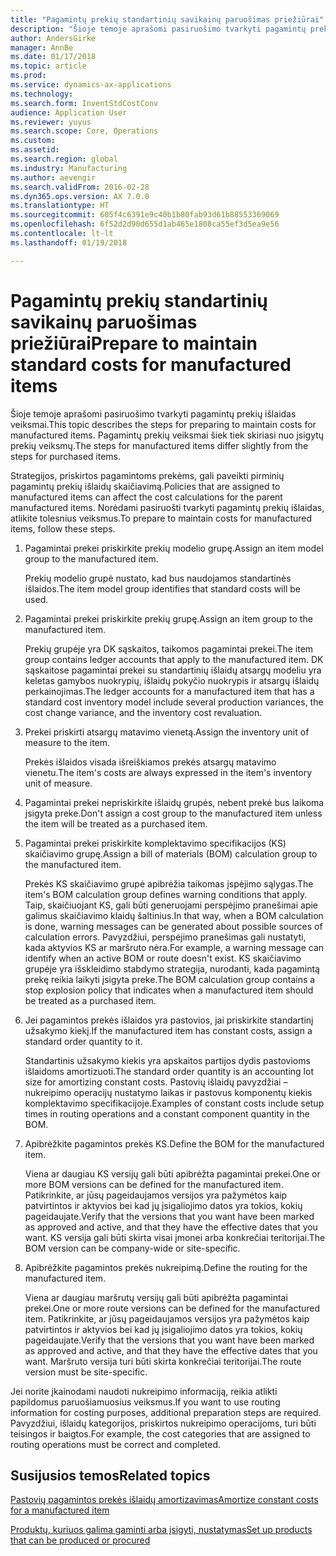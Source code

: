 ```yaml
---
title: "Pagamintų prekių standartinių savikainų paruošimas priežiūrai"
description: "Šioje temoje aprašomi pasiruošimo tvarkyti pagamintų prekių išlaidas veiksmai."
author: AndersGirke
manager: AnnBe
ms.date: 01/17/2018
ms.topic: article
ms.prod: 
ms.service: dynamics-ax-applications
ms.technology: 
ms.search.form: InventStdCostConv
audience: Application User
ms.reviewer: yuyus
ms.search.scope: Core, Operations
ms.custom: 
ms.assetid: 
ms.search.region: global
ms.industry: Manufacturing
ms.author: aevengir
ms.search.validFrom: 2016-02-28
ms.dyn365.ops.version: AX 7.0.0
ms.translationtype: HT
ms.sourcegitcommit: 605f4c6391e9c40b1b80fab93d61b88553369069
ms.openlocfilehash: 6f52d2d90d655d1ab465e1808ca55ef3d5ea9e56
ms.contentlocale: lt-lt
ms.lasthandoff: 01/19/2018

---
```



# <a name="prepare-to-maintain-standard-costs-for-manufactured-items"></a><span data-ttu-id="54870-103">Pagamintų prekių standartinių savikainų paruošimas priežiūrai</span><span class="sxs-lookup"><span data-stu-id="54870-103">Prepare to maintain standard costs for manufactured items</span></span>

<span data-ttu-id="54870-104">Šioje temoje aprašomi pasiruošimo tvarkyti pagamintų prekių išlaidas veiksmai.</span><span class="sxs-lookup"><span data-stu-id="54870-104">This topic describes the steps for preparing to maintain costs for manufactured items.</span></span> <span data-ttu-id="54870-105">Pagamintų prekių veiksmai šiek tiek skiriasi nuo įsigytų prekių veiksmų.</span><span class="sxs-lookup"><span data-stu-id="54870-105">The steps for manufactured items differ slightly from the steps for purchased items.</span></span>

<span data-ttu-id="54870-106">Strategijos, priskirtos pagamintoms prekėms, gali paveikti pirminių pagamintų prekių išlaidų skaičiavimą.</span><span class="sxs-lookup"><span data-stu-id="54870-106">Policies that are assigned to manufactured items can affect the cost calculations for the parent manufactured items.</span></span> <span data-ttu-id="54870-107">Norėdami pasiruošti tvarkyti pagamintų prekių išlaidas, atlikite tolesnius veiksmus.</span><span class="sxs-lookup"><span data-stu-id="54870-107">To prepare to maintain costs for manufactured items, follow these steps.</span></span>

1. <span data-ttu-id="54870-108">Pagamintai prekei priskirkite prekių modelio grupę.</span><span class="sxs-lookup"><span data-stu-id="54870-108">Assign an item model group to the manufactured item.</span></span> 

   <span data-ttu-id="54870-109">Prekių modelio grupė nustato, kad bus naudojamos standartinės išlaidos.</span><span class="sxs-lookup"><span data-stu-id="54870-109">The item model group identifies that standard costs will be used.</span></span>

2. <span data-ttu-id="54870-110">Pagamintai prekei priskirkite prekių grupę.</span><span class="sxs-lookup"><span data-stu-id="54870-110">Assign an item group to the manufactured item.</span></span> 

   <span data-ttu-id="54870-111">Prekių grupėje yra DK sąskaitos, taikomos pagamintai prekei.</span><span class="sxs-lookup"><span data-stu-id="54870-111">The item group contains ledger accounts that apply to the manufactured item.</span></span> <span data-ttu-id="54870-112">DK sąskaitose pagamintai prekei su standartinių išlaidų atsargų modeliu yra keletas gamybos nuokrypių, išlaidų pokyčio nuokrypis ir atsargų išlaidų perkainojimas.</span><span class="sxs-lookup"><span data-stu-id="54870-112">The ledger accounts for a manufactured item that has a standard cost inventory model include several production variances, the cost change variance, and the inventory cost revaluation.</span></span>

3. <span data-ttu-id="54870-113">Prekei priskirti atsargų matavimo vienetą.</span><span class="sxs-lookup"><span data-stu-id="54870-113">Assign the inventory unit of measure to the item.</span></span> 

   <span data-ttu-id="54870-114">Prekės išlaidos visada išreiškiamos prekės atsargų matavimo vienetu.</span><span class="sxs-lookup"><span data-stu-id="54870-114">The item's costs are always expressed in the item's inventory unit of measure.</span></span>

4. <span data-ttu-id="54870-115">Pagamintai prekei nepriskirkite išlaidų grupės, nebent prekė bus laikoma įsigyta preke.</span><span class="sxs-lookup"><span data-stu-id="54870-115">Don't assign a cost group to the manufactured item unless the item will be treated as a purchased item.</span></span>

5. <span data-ttu-id="54870-116">Pagamintai prekei priskirkite komplektavimo specifikacijos (KS) skaičiavimo grupę.</span><span class="sxs-lookup"><span data-stu-id="54870-116">Assign a bill of materials (BOM) calculation group to the manufactured item.</span></span> 

   <span data-ttu-id="54870-117">Prekės KS skaičiavimo grupė apibrėžia taikomas įspėjimo sąlygas.</span><span class="sxs-lookup"><span data-stu-id="54870-117">The item's BOM calculation group defines warning conditions that apply.</span></span> <span data-ttu-id="54870-118">Taip, skaičiuojant KS, gali būti generuojami perspėjimo pranešimai apie galimus skaičiavimo klaidų šaltinius.</span><span class="sxs-lookup"><span data-stu-id="54870-118">In that way, when a BOM calculation is done, warning messages can be generated about possible sources of calculation errors.</span></span> <span data-ttu-id="54870-119">Pavyzdžiui, perspėjimo pranešimas gali nustatyti, kada aktyvios KS ar maršruto nėra.</span><span class="sxs-lookup"><span data-stu-id="54870-119">For example, a warning message can identify when an active BOM or route doesn't exist.</span></span> <span data-ttu-id="54870-120">KS skaičiavimo grupėje yra išskleidimo stabdymo strategija, nurodanti, kada pagamintą prekę reikia laikyti įsigyta preke.</span><span class="sxs-lookup"><span data-stu-id="54870-120">The BOM calculation group contains a stop explosion policy that indicates when a manufactured item should be treated as a purchased item.</span></span>

6. <span data-ttu-id="54870-121">Jei pagamintos prekės išlaidos yra pastovios, jai priskirkite standartinį užsakymo kiekį.</span><span class="sxs-lookup"><span data-stu-id="54870-121">If the manufactured item has constant costs, assign a standard order quantity to it.</span></span> 

   <span data-ttu-id="54870-122">Standartinis užsakymo kiekis yra apskaitos partijos dydis pastovioms išlaidoms amortizuoti.</span><span class="sxs-lookup"><span data-stu-id="54870-122">The standard order quantity is an accounting lot size for amortizing constant costs.</span></span> <span data-ttu-id="54870-123">Pastovių išlaidų pavyzdžiai – nukreipimo operacijų nustatymo laikas ir pastovus komponentų kiekis komplektavimo specifikacijoje.</span><span class="sxs-lookup"><span data-stu-id="54870-123">Examples of constant costs include setup times in routing operations and a constant component quantity in the BOM.</span></span>

7. <span data-ttu-id="54870-124">Apibrėžkite pagamintos prekės KS.</span><span class="sxs-lookup"><span data-stu-id="54870-124">Define the BOM for the manufactured item.</span></span> 

   <span data-ttu-id="54870-125">Viena ar daugiau KS versijų gali būti apibrėžta pagamintai prekei.</span><span class="sxs-lookup"><span data-stu-id="54870-125">One or more BOM versions can be defined for the manufactured item.</span></span> <span data-ttu-id="54870-126">Patikrinkite, ar jūsų pageidaujamos versijos yra pažymėtos kaip patvirtintos ir aktyvios bei kad jų įsigaliojimo datos yra tokios, kokių pageidaujate.</span><span class="sxs-lookup"><span data-stu-id="54870-126">Verify that the versions that you want have been marked as approved and active, and that they have the effective dates that you want.</span></span> <span data-ttu-id="54870-127">KS versija gali būti skirta visai įmonei arba konkrečiai teritorijai.</span><span class="sxs-lookup"><span data-stu-id="54870-127">The BOM version can be company-wide or site-specific.</span></span>

8. <span data-ttu-id="54870-128">Apibrėžkite pagamintos prekės nukreipimą.</span><span class="sxs-lookup"><span data-stu-id="54870-128">Define the routing for the manufactured item.</span></span> 

   <span data-ttu-id="54870-129">Viena ar daugiau maršrutų versijų gali būti apibrėžta pagamintai prekei.</span><span class="sxs-lookup"><span data-stu-id="54870-129">One or more route versions can be defined for the manufactured item.</span></span> <span data-ttu-id="54870-130">Patikrinkite, ar jūsų pageidaujamos versijos yra pažymėtos kaip patvirtintos ir aktyvios bei kad jų įsigaliojimo datos yra tokios, kokių pageidaujate.</span><span class="sxs-lookup"><span data-stu-id="54870-130">Verify that the versions that you want have been marked as approved and active, and that they have the effective dates that you want.</span></span> <span data-ttu-id="54870-131">Maršruto versija turi būti skirta konkrečiai teritorijai.</span><span class="sxs-lookup"><span data-stu-id="54870-131">The route version must be site-specific.</span></span>

<span data-ttu-id="54870-132">Jei norite įkainodami naudoti nukreipimo informaciją, reikia atlikti papildomus paruošiamuosius veiksmus.</span><span class="sxs-lookup"><span data-stu-id="54870-132">If you want to use routing information for costing purposes, additional preparation steps are required.</span></span> <span data-ttu-id="54870-133">Pavyzdžiui, išlaidų kategorijos, priskirtos nukreipimo operacijoms, turi būti teisingos ir baigtos.</span><span class="sxs-lookup"><span data-stu-id="54870-133">For example, the cost categories that are assigned to routing operations must be correct and completed.</span></span>

<a name="related-topics"></a><span data-ttu-id="54870-134">Susijusios temos</span><span class="sxs-lookup"><span data-stu-id="54870-134">Related topics</span></span>
--------

[<span data-ttu-id="54870-135">Pastovių pagamintos prekės išlaidų amortizavimas</span><span class="sxs-lookup"><span data-stu-id="54870-135">Amortize constant costs for a manufactured item</span></span>](amortize-constant-costs-manufactured-item.md)

[<span data-ttu-id="54870-136">Produktų, kuriuos galima gaminti arba įsigyti, nustatymas</span><span class="sxs-lookup"><span data-stu-id="54870-136">Set up products that can be produced or procured</span></span>](manufactured-items-treated-as-purchased-items.md)



